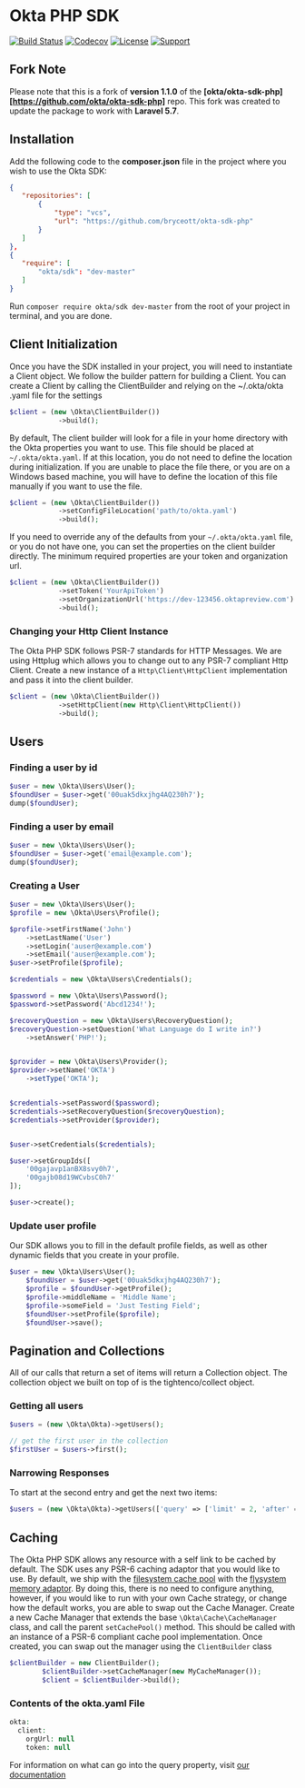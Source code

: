 # Okta PHP SDK 

[![Build Status](https://api.travis-ci.org/okta/okta-sdk-php.svg?branch=master,develop)](https://travis-ci.org/okta/okta-sdk-php) 
[![Codecov](https://img.shields.io/codecov/c/github/okta/okta-sdk-php.svg)](https://codecov.io/github/okta/okta-sdk-php)
[![License](https://poser.pugx.org/okta/sdk/license.svg)](https://packagist.org/packages/okta/sdk)
[![Support](https://img.shields.io/badge/support-Developer%20Forum-blue.svg)](https://devforum.okta.com/)

## Fork Note
Please note that this is a fork of **version 1.1.0** of the **[okta/okta-sdk-php][https://github.com/okta/okta-sdk-php]** repo. 
This fork was created to update the package to work with **Laravel 5.7**. 

## Installation
Add the following  code to the **composer.json** file in the project where you wish to use the Okta SDK:

 ```json
{  
    "repositories": [  
        {  
            "type": "vcs",  
            "url": "https://github.com/bryceott/okta-sdk-php"  
        }  
    ]  
},
{
    "require": [
        "okta/sdk": "dev-master"
    ]
}
 ```

Run `composer require okta/sdk dev-master` from the root of your project in terminal, and you are done.

## Client Initialization
Once you have the SDK installed in your project, you will need to instantiate a Client object. We follow the builder 
pattern for building a Client. You can create a Client by calling the ClientBuilder and relying on the ~/.okta/okta
.yaml file for the settings 

```php
$client = (new \Okta\ClientBuilder())
            ->build();
```

By default, The client builder will look for a file in your home directory with the Okta properties you want to use.
This file should be placed at  `~/.okta/okta.yaml`. If at this location, you do not need to define the location 
during initialization. If you are unable to place the file there, or you are on a Windows based machine, you will 
have to define the location of this file manually if you want to use the file.

```php
$client = (new \Okta\ClientBuilder())
            ->setConfigFileLocation('path/to/okta.yaml')
            ->build();
```

If you need to override any of the defaults from your `~/.okta/okta.yaml` file, or you do not have one, you can set 
the properties on the client builder directly. The minimum required properties are your token and organization url.

```php
$client = (new \Okta\ClientBuilder())
            ->setToken('YourApiToken')
            ->setOrganizationUrl('https://dev-123456.oktapreview.com')
            ->build();
```

### Changing your Http Client Instance
The Okta PHP SDK follows PSR-7 standards for HTTP Messages. We are using Httplug which allows you to change out to 
any PSR-7 compliant Http Client. Create a new instance of a `Http\Client\HttpClient` 
implementation and pass it into the client builder.

```php
$client = (new \Okta\ClientBuilder())
            ->setHttpClient(new Http\Client\HttpClient())
            ->build();
```

## Users
### Finding a user by id
```php
$user = new \Okta\Users\User();
$foundUser = $user->get('00uak5dkxjhg4AQ230h7');
dump($foundUser);
```

### Finding a user by email
```php
$user = new \Okta\Users\User();
$foundUser = $user->get('email@example.com');
dump($foundUser);
```

### Creating a User
```php
$user = new \Okta\Users\User();
$profile = new \Okta\Users\Profile();

$profile->setFirstName('John')
    ->setLastName('User')
    ->setLogin('auser@example.com')
    ->setEmail('auser@example.com');
$user->setProfile($profile);

$credentials = new \Okta\Users\Credentials();

$password = new \Okta\Users\Password();
$password->setPassword('Abcd1234!');

$recoveryQuestion = new \Okta\Users\RecoveryQuestion();
$recoveryQuestion->setQuestion('What Language do I write in?')
    ->setAnswer('PHP!');


$provider = new \Okta\Users\Provider();
$provider->setName('OKTA')
    ->setType('OKTA');


$credentials->setPassword($password);
$credentials->setRecoveryQuestion($recoveryQuestion);
$credentials->setProvider($provider);


$user->setCredentials($credentials);

$user->setGroupIds([
    '00gajavp1anBX8svy0h7',
    '00gajb08d19WCvbsC0h7'
]);

$user->create();
```

### Update user profile
Our SDK allows you to fill in the default profile fields, as well as other dynamic fields that you create in your 
profile.

```php
$user = new \Okta\Users\User();
    $foundUser = $user->get('00uak5dkxjhg4AQ230h7');
    $profile = $foundUser->getProfile();
    $profile->middleName = 'Middle Name';
    $profile->someField = 'Just Testing Field';
    $foundUser->setProfile($profile);
    $foundUser->save();
```

## Pagination and Collections
All of our calls that return a set of items will return a Collection object. The collection object we built on top of
 is the tightenco/collect object.
 
### Getting all users
```php
$users = (new \Okta\Okta)->getUsers();

// get the first user in the collection
$firstUser = $users->first();
```

### Narrowing Responses
To start at the second entry and get the next two items:
```php
$users = (new \Okta\Okta)->getUsers(['query' => ['limit' = 2, 'after' = 2]]);
```

## Caching
The Okta PHP SDK allows any resource with a self link to be cached by default. The SDK uses any PSR-6 
caching adaptor that you would like to use. By default, we ship with the 
[filesystem cache pool](https://github.com/php-cache/filesystem-adapter) with the 
[flysystem memory adaptor](https://github.com/thephpleague/flysystem-memory).  By doing this, there is no 
need to configure anything, however, if you would like to run with your own Cache strategy, or change how 
the default works, you are able to swap out the Cache Manager. Create a new Cache Manager that extends the 
base `\Okta\Cache\CacheManager` class, and call the parent `setCachePool()` method. This should be called
with an instance of a PSR-6 compliant cache pool implementation.  Once created, you can swap out the manager
using the `ClientBuilder` class

```php
$clientBuilder = new ClientBuilder();
        $clientBuilder->setCacheManager(new MyCacheManager());
        $client = $clientBuilder->build();
```

### Contents of the okta.yaml File
```php
okta:
  client:
    orgUrl: null
    token: null
```

For information on what can go into the query property, visit 
[our documentation](https://developer.okta.com/docs/api/resources/users.html#list-users)

